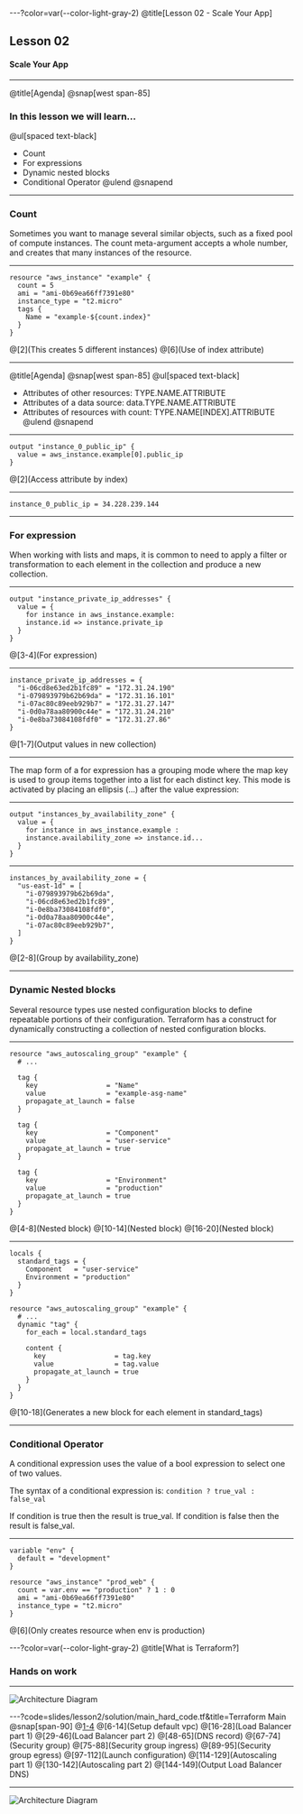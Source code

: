 ---?color=var(--color-light-gray-2)
@title[Lesson 02 - Scale Your App]

## Lesson 02 
#### Scale Your App

---
@title[Agenda]
@snap[west span-85]
### In this lesson we will learn...

@ul[spaced text-black]
- Count
- For expressions
- Dynamic nested blocks
- Conditional Operator
@ulend
@snapend

---
### Count
Sometimes you want to manage several similar objects, such as a fixed pool of compute instances. The count meta-argument accepts a whole number, and creates that many instances of the resource.

---
```
resource "aws_instance" "example" {
  count = 5
  ami = "ami-0b69ea66ff7391e80"
  instance_type = "t2.micro"
  tags {
    Name = "example-${count.index}"
  }
}
```
@[2](This creates 5 different instances)
@[6](Use of index attribute)

---
@title[Agenda]
@snap[west span-85]
@ul[spaced text-black]
- Attributes of other resources: TYPE.NAME.ATTRIBUTE
- Attributes of a data source: data.TYPE.NAME.ATTRIBUTE
- Attributes of resources with count: TYPE.NAME[INDEX].ATTRIBUTE
@ulend
@snapend

---
```
output "instance_0_public_ip" {
  value = aws_instance.example[0].public_ip
}
```
@[2](Access attribute by index)

---
```
instance_0_public_ip = 34.228.239.144
```

---
### For expression
When working with lists and maps, it is common to need to apply a filter or transformation to each element in the collection and produce a new collection.

---
```
output "instance_private_ip_addresses" {
  value = {
    for instance in aws_instance.example:
    instance.id => instance.private_ip
  }
}
```
@[3-4](For expression)

---
```
instance_private_ip_addresses = {
  "i-06cd8e63ed2b1fc89" = "172.31.24.190"
  "i-079893979b62b69da" = "172.31.16.101"
  "i-07ac80c89eeb929b7" = "172.31.27.147"
  "i-0d0a78aa80900c44e" = "172.31.24.210"
  "i-0e8ba73084108fdf0" = "172.31.27.86"
}
```
@[1-7](Output values in new collection)

---
The map form of a for expression has a grouping mode where the map key is used to group items together into a list for each distinct key. This mode is activated by placing an ellipsis (...) after the value expression:

---
```
output "instances_by_availability_zone" {
  value = {
    for instance in aws_instance.example :
    instance.availability_zone => instance.id...
  }
}
```

---
```
instances_by_availability_zone = {
  "us-east-1d" = [
    "i-079893979b62b69da",
    "i-06cd8e63ed2b1fc89",
    "i-0e8ba73084108fdf0",
    "i-0d0a78aa80900c44e",
    "i-07ac80c89eeb929b7",
  ]
}
```
@[2-8](Group by availability_zone)

---
### Dynamic Nested blocks
Several resource types use nested configuration blocks to define repeatable portions of their configuration. Terraform has a construct for dynamically constructing a collection of nested configuration blocks.

---
```
resource "aws_autoscaling_group" "example" {
  # ...

  tag {
    key                 = "Name"
    value               = "example-asg-name"
    propagate_at_launch = false
  }

  tag {
    key                 = "Component"
    value               = "user-service"
    propagate_at_launch = true
  }

  tag {
    key                 = "Environment"
    value               = "production"
    propagate_at_launch = true
  }
}
```
@[4-8](Nested block)
@[10-14](Nested block)
@[16-20](Nested block)

---
```
locals {
  standard_tags = {
    Component   = "user-service"
    Environment = "production"
  }
}

resource "aws_autoscaling_group" "example" {
  # ...
  dynamic "tag" {
    for_each = local.standard_tags

    content {
      key                 = tag.key
      value               = tag.value
      propagate_at_launch = true
    }
  }
}
```
@[10-18](Generates a new block for each element in standard_tags)

---
### Conditional Operator
A conditional expression uses the value of a bool expression to select one of two values.

The syntax of a conditional expression is: `condition ? true_val : false_val`

If condition is true then the result is true_val. If condition is false then the result is false_val.

---
```
variable "env" {
  default = "development"
}

resource "aws_instance" "prod_web" {
  count = var.env == "production" ? 1 : 0
  ami = "ami-0b69ea66ff7391e80"
  instance_type = "t2.micro"
}
```
@[6](Only creates resource when env is production)

---?color=var(--color-light-gray-2)
@title[What is Terraform?]
### Hands on work

---
![Architecture Diagram](slides/assets/img/lesson02-diagram.png)

---?code=slides/lesson2/solution/main_hard_code.tf&title=Terraform Main
@snap[span-90]
@[1-4](Provider)
@[6-14](Setup default vpc)
@[16-28](Load Balancer part 1)
@[29-46](Load Balancer part 2)
@[48-65](DNS record)
@[67-74](Security group)
@[75-88](Security group ingress)
@[89-95](Security group egress)
@[97-112](Launch configuration)
@[114-129](Autoscaling part 1)
@[130-142](Autoscaling part 2)
@[144-149](Output Load Balancer DNS)

---
![Architecture Diagram](slides/assets/img/lesson02-diagram.png)
